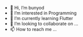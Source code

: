 - 👋 Hi, I’m bunyod
- 👀 I’m interested in Programming
- 🌱 I’m currently learning Flutter
- 💞️ I’m looking to collaborate on ...
- 📫 How to reach me ...

<!---
bunyodb2004/bunyodb2004 is a ✨ special ✨ repository because its `README.md` (this file) appears on your GitHub profile.
You can click the Preview link to take a look at your changes.
--->

